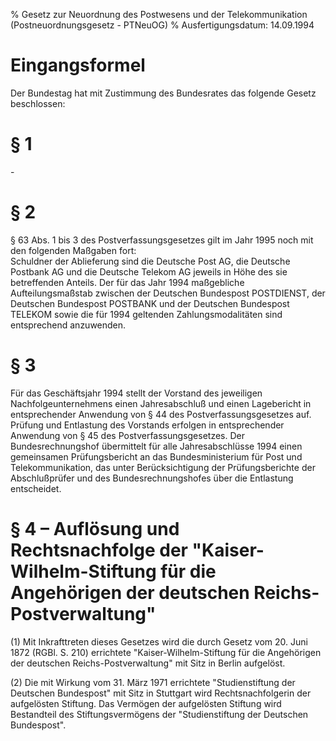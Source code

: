 % Gesetz zur Neuordnung des Postwesens und der Telekommunikation  (Postneuordnungsgesetz - PTNeuOG)
% Ausfertigungsdatum: 14.09.1994
 
# Eingangsformel

Der Bundestag hat mit Zustimmung des Bundesrates das folgende Gesetz beschlossen:

# § 1

\-

# § 2

§ 63 Abs. 1 bis 3 des Postverfassungsgesetzes gilt im Jahr 1995 noch mit den folgenden Maßgaben fort:  
Schuldner der Ablieferung sind die Deutsche Post AG, die Deutsche Postbank AG und die Deutsche Telekom AG jeweils in Höhe des sie betreffenden Anteils. Der für das Jahr 1994 maßgebliche Aufteilungsmaßstab zwischen der Deutschen Bundespost POSTDIENST, der Deutschen Bundespost POSTBANK und der Deutschen Bundespost TELEKOM sowie die für 1994 geltenden Zahlungsmodalitäten sind entsprechend anzuwenden.

# § 3

Für das Geschäftsjahr 1994 stellt der Vorstand des jeweiligen Nachfolgeunternehmens einen Jahresabschluß und einen Lagebericht in entsprechender Anwendung von § 44 des Postverfassungsgesetzes auf. Prüfung und Entlastung des Vorstands erfolgen in entsprechender Anwendung von § 45 des Postverfassungsgesetzes. Der Bundesrechnungshof übermittelt für alle Jahresabschlüsse 1994 einen gemeinsamen Prüfungsbericht an das Bundesministerium für Post und Telekommunikation, das unter Berücksichtigung der Prüfungsberichte der Abschlußprüfer und des Bundesrechnungshofes über die Entlastung entscheidet.

# § 4 – Auflösung und Rechtsnachfolge der "Kaiser-Wilhelm-Stiftung für die Angehörigen der deutschen Reichs-Postverwaltung"

(1) Mit Inkrafttreten dieses Gesetzes wird die durch Gesetz vom 20. Juni 1872 (RGBl. S. 210) errichtete "Kaiser-Wilhelm-Stiftung für die Angehörigen der deutschen Reichs-Postverwaltung" mit Sitz in Berlin aufgelöst.

(2) Die mit Wirkung vom 31. März 1971 errichtete "Studienstiftung der Deutschen Bundespost" mit Sitz in Stuttgart wird Rechtsnachfolgerin der aufgelösten Stiftung. Das Vermögen der aufgelösten Stiftung wird Bestandteil des Stiftungsvermögens der "Studienstiftung der Deutschen Bundespost".
